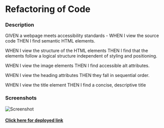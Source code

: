 # Refactoring of Code

### Description

GIVEN a webpage meets accessibility standards -
WHEN I view the source code
THEN I find semantic HTML elements.

WHEN I view the structure of the HTML elements
THEN I find that the elements follow a logical structure independent of styling and positioning.

WHEN I view the image elements
THEN I find accessible alt attributes.

WHEN I view the heading attributes
THEN they fall in sequential order.

WHEN I view the title element
THEN I find a concise, descriptive title


### Screenshots
![Screenshot](https://github.com/ashagm/Code_Refactor/tree/main/assets/images/ss1.png)

#### [Click here for deployed link](https://ashagm.github.io/Code_Refactor/)